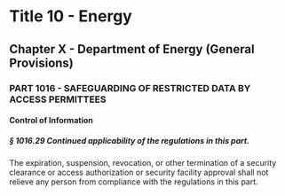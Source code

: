 
# Title 10 - Energy
## Chapter X - Department of Energy (General Provisions)
### PART 1016 - SAFEGUARDING OF RESTRICTED DATA BY ACCESS PERMITTEES
#### Control of Information
##### § 1016.29 Continued applicability of the regulations in this part.

The expiration, suspension, revocation, or other termination of a security clearance or access authorization or security facility approval shall not relieve any person from compliance with the regulations in this part.
